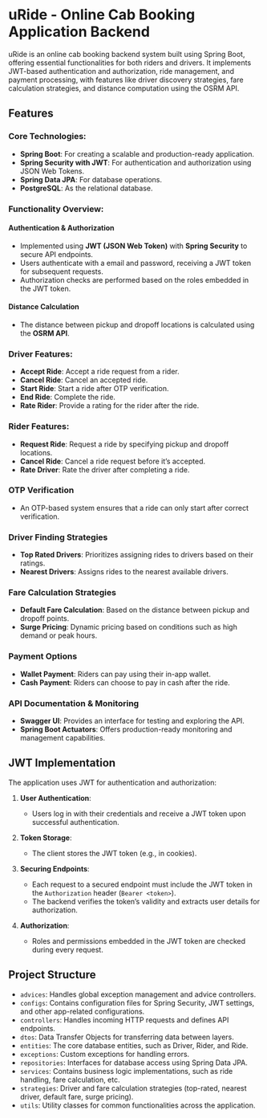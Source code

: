 # uRide - Online Cab Booking Application Backend

uRide is an online cab booking backend system built using Spring Boot, offering essential functionalities for both riders and drivers. It implements JWT-based authentication and authorization, ride management, and payment processing, with features like driver discovery strategies, fare calculation strategies, and distance computation using the OSRM API.

## Features

### Core Technologies:
- **Spring Boot**: For creating a scalable and production-ready application.
- **Spring Security with JWT**: For authentication and authorization using JSON Web Tokens.
- **Spring Data JPA**: For database operations.
- **PostgreSQL**: As the relational database.

### Functionality Overview:

#### Authentication & Authorization
- Implemented using **JWT (JSON Web Token)** with **Spring Security** to secure API endpoints.
- Users authenticate with a email and password, receiving a JWT token for subsequent requests.
- Authorization checks are performed based on the roles embedded in the JWT token.

#### Distance Calculation
- The distance between pickup and dropoff locations is calculated using the **OSRM API**.

### Driver Features:
- **Accept Ride**: Accept a ride request from a rider.
- **Cancel Ride**: Cancel an accepted ride.
- **Start Ride**: Start a ride after OTP verification.
- **End Ride**: Complete the ride.
- **Rate Rider**: Provide a rating for the rider after the ride.

### Rider Features:
- **Request Ride**: Request a ride by specifying pickup and dropoff locations.
- **Cancel Ride**: Cancel a ride request before it’s accepted.
- **Rate Driver**: Rate the driver after completing a ride.

### OTP Verification
- An OTP-based system ensures that a ride can only start after correct verification.

### Driver Finding Strategies
- **Top Rated Drivers**: Prioritizes assigning rides to drivers based on their ratings.
- **Nearest Drivers**: Assigns rides to the nearest available drivers.

### Fare Calculation Strategies
- **Default Fare Calculation**: Based on the distance between pickup and dropoff points.
- **Surge Pricing**: Dynamic pricing based on conditions such as high demand or peak hours.

### Payment Options
- **Wallet Payment**: Riders can pay using their in-app wallet.
- **Cash Payment**: Riders can choose to pay in cash after the ride.

### API Documentation & Monitoring
- **Swagger UI**: Provides an interface for testing and exploring the API.
- **Spring Boot Actuators**: Offers production-ready monitoring and management capabilities.

## JWT Implementation

The application uses JWT for authentication and authorization:

1. **User Authentication**:
   - Users log in with their credentials and receive a JWT token upon successful authentication.
   
2. **Token Storage**:
   - The client stores the JWT token (e.g., in cookies).
   
3. **Securing Endpoints**:
   - Each request to a secured endpoint must include the JWT token in the `Authorization` header (`Bearer <token>`).
   - The backend verifies the token’s validity and extracts user details for authorization.

4. **Authorization**:
   - Roles and permissions embedded in the JWT token are checked during every request.

## Project Structure

- `advices`: Handles global exception management and advice controllers.
- `configs`: Contains configuration files for Spring Security, JWT settings, and other app-related configurations.
- `controllers`: Handles incoming HTTP requests and defines API endpoints.
- `dtos`: Data Transfer Objects for transferring data between layers.
- `entities`: The core database entities, such as Driver, Rider, and Ride.
- `exceptions`: Custom exceptions for handling errors.
- `repositories`: Interfaces for database access using Spring Data JPA.
- `services`: Contains business logic implementations, such as ride handling, fare calculation, etc.
- `strategies`: Driver and fare calculation strategies (top-rated, nearest driver, default fare, surge pricing).
- `utils`: Utility classes for common functionalities across the application.
